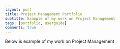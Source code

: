 ```yaml
---
layout: post
title: Project Management Portfolio
subtitle: Example of my work on Project Management
tags: [portfolio, userguide]
comments: true
---
```


Below is example of my work on Project Management


